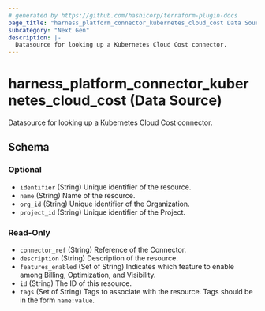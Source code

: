 ```yaml
---
# generated by https://github.com/hashicorp/terraform-plugin-docs
page_title: "harness_platform_connector_kubernetes_cloud_cost Data Source - terraform-provider-harness"
subcategory: "Next Gen"
description: |-
  Datasource for looking up a Kubernetes Cloud Cost connector.
---
```


# harness_platform_connector_kubernetes_cloud_cost (Data Source)

Datasource for looking up a Kubernetes Cloud Cost connector.



<!-- schema generated by tfplugindocs -->
## Schema

### Optional

- `identifier` (String) Unique identifier of the resource.
- `name` (String) Name of the resource.
- `org_id` (String) Unique identifier of the Organization.
- `project_id` (String) Unique identifier of the Project.

### Read-Only

- `connector_ref` (String) Reference of the Connector.
- `description` (String) Description of the resource.
- `features_enabled` (Set of String) Indicates which feature to enable among Billing, Optimization, and Visibility.
- `id` (String) The ID of this resource.
- `tags` (Set of String) Tags to associate with the resource. Tags should be in the form `name:value`.


